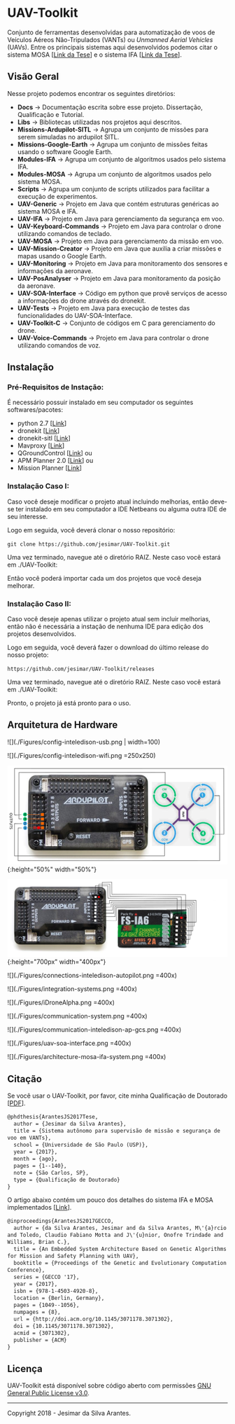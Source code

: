 # UAV-Toolkit

Conjunto de ferramentas desenvolvidas para automatização de voos de Veículos Aéreos Não-Tripulados (VANTs) ou *Unmanned Aerial Vehicles* (UAVs).
Entre os principais sistemas aqui desenvolvidos podemos citar o sistema MOSA [[Link da Tese](http://www.teses.usp.br/teses/disponiveis/55/55134/tde-12072016-102631/pt-br.php)] e o sistema IFA [[Link da Tese](http://www.teses.usp.br/teses/disponiveis/55/55134/tde-03122015-105313/pt-br.php)].

## Visão Geral

Nesse projeto podemos encontrar os seguintes diretórios:

* **Docs** -> Documentação escrita sobre esse projeto. Dissertação, Qualificação e Tutorial.
* **Libs** -> Bibliotecas utilizadas nos projetos aqui descritos.
* **Missions-Ardupilot-SITL** -> Agrupa um conjunto de missões para serem simuladas no ardupilot SITL.
* **Missions-Google-Earth** -> Agrupa um conjunto de missões feitas usando o software Google Earth.
* **Modules-IFA** -> Agrupa um conjunto de algoritmos usados pelo sistema IFA.
* **Modules-MOSA** -> Agrupa um conjunto de algoritmos usados pelo sistema MOSA.
* **Scripts** -> Agrupa um conjunto de scripts utilizados para facilitar a execução de experimentos.
* **UAV-Generic** -> Projeto em Java que contém estruturas genéricas ao sistema MOSA e IFA.
* **UAV-IFA** -> Projeto em Java para gerenciamento da segurança em voo.
* **UAV-Keyboard-Commands** -> Projeto em Java para controlar o drone utilizando comandos de teclado.
* **UAV-MOSA** -> Projeto em Java para gerenciamento da missão em voo.
* **UAV-Mission-Creator** -> Projeto em Java que auxilia a criar missões e mapas usando o Google Earth.
* **UAV-Monitoring** -> Projeto em Java para monitoramento dos sensores e informações da aeronave.
* **UAV-PosAnalyser** -> Projeto em Java para monitoramento da posição da aeronave.
* **UAV-SOA-Interface** -> Código em python que provê serviços de acesso a informações do drone através do dronekit.
* **UAV-Tests** -> Projeto em Java para execução de testes das funcionalidades do UAV-SOA-Interface.
* **UAV-Toolkit-C** -> Conjunto de códigos em C para gerenciamento do drone.
* **UAV-Voice-Commands** -> Projeto em Java para controlar o drone utilizando comandos de voz.

## Instalação

### Pré-Requisitos de Instação:

É necessário possuir instalado em seu computador os seguintes softwares/pacotes: 

* python 2.7 [[Link](https://www.python.org/)]
* dronekit [[Link](http://python.dronekit.io/)]
* dronekit-sitl [[Link](http://python.dronekit.io/)]
* Mavproxy [[Link](http://ardupilot.github.io/MAVProxy/html/index.html)]
* QGroundControl [[Link](http://qgroundcontrol.com/)] 
ou 
* APM Planner 2.0 [[Link](http://ardupilot.org/planner2/index.html)] 
ou 
* Mission Planner [[Link](http://ardupilot.org/planner/docs/mission-planner-overview.html)]

### Instalação Caso I:

Caso você deseje modificar o projeto atual incluindo melhorias, então deve-se ter instalado em seu computador a IDE Netbeans ou alguma outra IDE de seu interesse.

Logo em seguida, você deverá clonar o nosso repositório:

`git clone https://github.com/jesimar/UAV-Toolkit.git`

Uma vez terminado, navegue até o diretório RAIZ. Neste caso você estará em ./UAV-Toolkit:

Então você poderá importar cada um dos projetos que você deseja melhorar. 

### Instalação Caso II:

Caso você deseje apenas utilizar o projeto atual sem incluir melhorias, então não é necessária a instação de nenhuma IDE para edição dos projetos desenvolvidos.

Logo em seguida, você deverá fazer o download do último release do nosso projeto:

`https://github.com/jesimar/UAV-Toolkit/releases`

Uma vez terminado, navegue até o diretório RAIZ. Neste caso você estará em ./UAV-Toolkit:

Pronto, o projeto já está pronto para o uso.

## Arquitetura de Hardware

![](./Figures/config-inteledison-usb.png | width=100)

![](./Figures/config-inteledison-wifi.png =250x250)

![](./Figures/connections-autopilot-motors.png){:height="50%" width="50%"}

![](./Figures/connections-apm-radioreceiver.png){:height="700px" width="400px"}

![](./Figures/connections-inteledison-autopilot.png =400x)

![](./Figures/integration-systems.png =400x)

![](./Figures/iDroneAlpha.png =400x)

![](./Figures/communication-system.png =400x)

![](./Figures/communication-inteledison-ap-gcs.png =400x)

![](./Figures/uav-soa-interface.png =400x)

![](./Figures/architecture-mosa-ifa-system.png =400x)

## Citação

Se você usar o UAV-Toolkit, por favor, cite minha Qualificação de Doutorado [[PDF](./Docs/Qualificação-Jesimar-2017.pdf)].

```
@phdthesis{ArantesJS2017Tese,
  author = {Jesimar da Silva Arantes},
  title = {Sistema autônomo para supervisão de missão e segurança de voo em VANTs},
  school = {Universidade de São Paulo (USP)},
  year = {2017},
  month = {ago},
  pages = {1--140},
  note = {São Carlos, SP},
  type = {Qualificação de Doutorado}
}
```

O artigo abaixo contém um pouco dos detalhes do sistema IFA e MOSA implementados [[Link](https://dl.acm.org/citation.cfm?id=3071178.3071302)].

```
@inproceedings{ArantesJS2017GECCO,
  author = {da Silva Arantes, Jesimar and da Silva Arantes, M\'{a}rcio and Toledo, Claudio Fabiano Motta and J\'{u}nior, Onofre Trindade and Williams, Brian C.},
  title = {An Embedded System Architecture Based on Genetic Algorithms for Mission and Safety Planning with UAV},
  booktitle = {Proceedings of the Genetic and Evolutionary Computation Conference},
  series = {GECCO '17},
  year = {2017},
  isbn = {978-1-4503-4920-8},
  location = {Berlin, Germany},
  pages = {1049--1056},
  numpages = {8},
  url = {http://doi.acm.org/10.1145/3071178.3071302},
  doi = {10.1145/3071178.3071302},
  acmid = {3071302},
  publisher = {ACM}
} 
```

## Licença

UAV-Toolkit está disponível sobre código aberto com permissões [GNU General Public License v3.0](https://github.com/jesimar/UAV-Toolkit/blob/master/LICENSE). 

------

Copyright 2018 - Jesimar da Silva Arantes.
